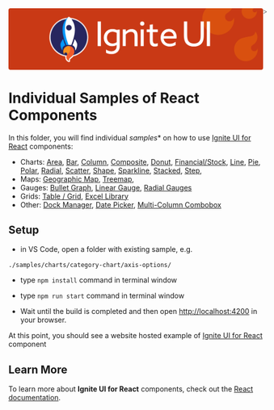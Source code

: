 
<div style="display: flex; flex-flow: row; font-family: 'Titillium Web'">
    <img style="border-radius: 0.25rem" alt="ignite-ui" src="https://raw.githubusercontent.com/IgniteUI/igniteui-xplat-docs/vnext/doc/en/images/readme/ig-banner.png"/>>
</div>

# Individual Samples of React Components

In this folder, you will find individual *samples** on how to use [Ignite UI for React](https://www.infragistics.com/products/ignite-ui-react/react/components/general-getting-started.html) components:

- Charts:
[Area](https://www.infragistics.com/products/ignite-ui-react/react/components/charts/types/area-chart),
[Bar](https://www.infragistics.com/products/ignite-ui-react/react/components/charts/types/bar-chart),
[Column](https://www.infragistics.com/products/ignite-ui-react/react/components/charts/types/column-chart),
[Composite](https://www.infragistics.com/products/ignite-ui-react/react/components/charts/types/composite-chart),
[Donut](https://www.infragistics.com/products/ignite-ui-react/react/components/charts/types/donut-chart),
[Financial/Stock](https://www.infragistics.com/products/ignite-ui-react/react/components/charts/types/stock-chart),
[Line](https://www.infragistics.com/products/ignite-ui-react/react/components/charts/types/line-chart),
[Pie](https://www.infragistics.com/products/ignite-ui-react/react/components/charts/types/pie-chart),
[Polar](https://www.infragistics.com/products/ignite-ui-react/react/components/charts/types/polar-chart),
[Radial](https://www.infragistics.com/products/ignite-ui-react/react/components/charts/types/radial-chart),
[Scatter](https://www.infragistics.com/products/ignite-ui-react/react/components/charts/types/scatter-chart),
[Shape](https://www.infragistics.com/products/ignite-ui-react/react/components/charts/types/shape-chart),
[Sparkline](https://www.infragistics.com/products/ignite-ui-react/react/components/charts/types/sparkline-chart),
[Stacked](https://www.infragistics.com/products/ignite-ui-react/react/components/charts/types/stacked-chart),
[Step](https://www.infragistics.com/products/ignite-ui-react/react/components/charts/types/step-chart),
- Maps:
[Geographic Map](https://www.infragistics.com/products/ignite-ui-react/react/components/geo-map.html),
[Treemap](https://www.infragistics.com/products/ignite-ui-react/react/components/treemap-overview.html),
- Gauges:
[Bullet Graph](https://www.infragistics.com/products/ignite-ui-react/react/components/bullet-graph),
[Linear Gauge](https://www.infragistics.com/products/ignite-ui-react/react/components/linear-gauge.html),
[Radial Gauges](https://www.infragistics.com/products/ignite-ui-react/react/components/radial-gauge.html)
- Grids:
[Table / Grid](https://www.infragistics.com/products/ignite-ui-react/react/components/data-grid.html),
[Excel Library](https://www.infragistics.com/products/ignite-ui-react/react/components/excel_library_using_workbooks.html)
- Other:
[Dock Manager](https://www.infragistics.com/products/ignite-ui-react/react/components/dock-manager),
[Date Picker](https://www.infragistics.com/products/ignite-ui-react/react/components/editors/date-picker),
[Multi-Column Combobox](https://www.infragistics.com/products/ignite-ui-react/react/components/editors/multi-column-combobox)


## Setup

- in VS Code, open a folder with existing sample, e.g.
```
./samples/charts/category-chart/axis-options/
```
- type `npm install` command in terminal window
- type `npm run start` command in terminal window

- Wait until the build is completed and then open [http://localhost:4200](http://localhost:4200) in your browser.

At this point, you should see a website hosted example of [Ignite UI for React](https://infragistics.com/reactsite/components/general-getting-started.html) component


## Learn More

To learn more about **Ignite UI for React** components, check out the [React documentation](https://www.infragistics.com/products/ignite-ui-react/react/components/general-getting-started.html).
